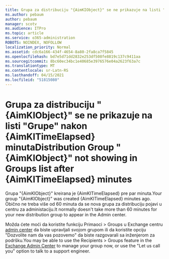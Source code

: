 ```yaml
---
title: Grupa za distribuciju "{AimKIObject}" se ne prikazuje na listi "Grupe" nakon {AimKITimeElapsed} minuta
ms.author: pebaum
author: pebaum
manager: scotv
ms.audience: ITPro
ms.topic: article
ms.service: o365-administration
ROBOTS: NOINDEX, NOFOLLOW
localization_priority: Normal
ms.assetid: cdc6a166-434f-4654-8a80-2fa8ca7f5845
ms.openlocfilehash: bd7e5d71dd2832e253df508fe8819c137c9411aa
ms.sourcegitcommit: 8bc60ec34bc1e40685e3976576e04a2623f63a7c
ms.translationtype: MT
ms.contentlocale: sr-Latn-RS
ms.lasthandoff: 04/15/2021
ms.locfileid: "51815080"
---
```

# <a name="distribution-group-aimkiobject-not-showing-in-groups-list-after-aimkitimeelapsed-minutes"></a><span data-ttu-id="503bb-102">Grupa za distribuciju "{AimKIObject}" se ne prikazuje na listi "Grupe" nakon {AimKITimeElapsed} minuta</span><span class="sxs-lookup"><span data-stu-id="503bb-102">Distribution Group "{AimKIObject}" not showing in Groups list after {AimKITimeElapsed} minutes</span></span>

<span data-ttu-id="503bb-103">Grupa "{AimKIObject}" kreirana je {AimKITimeElapsed} pre par minuta.</span><span class="sxs-lookup"><span data-stu-id="503bb-103">Your group "{AimKIObject}" was created {AimKITimeElapsed} minutes ago.</span></span> <span data-ttu-id="503bb-104">Obično ne treba više od 60 minuta da se nova grupa za distribuciju pojavi u centru za administaciju.</span><span class="sxs-lookup"><span data-stu-id="503bb-104">It normally doesn't take more than 60 minutes for your new distribution group to appear in the Admin center.</span></span>
  
<span data-ttu-id="503bb-105">Možda ćete moći da koristite funkciju Primaoci > Groups u Exchange centru [admin center](https://outlook.office365.com/ecp/?rfr=Admin_o365&amp;exsvurl=1&amp;mkt=en-US.aspx) da biste upravljali svojom grupom ili da koristite opciju "Dozvolite nam da vas pozovemo" da biste razgovarali sa inženjerom za podršku.</span><span class="sxs-lookup"><span data-stu-id="503bb-105">You may be able to use the Recipients > Groups feature in the [Exchange Admin Center](https://outlook.office365.com/ecp/?rfr=Admin_o365&amp;exsvurl=1&amp;mkt=en-US.aspx) to manage your group now, or use the "Let us call you" option to talk to a support engineer.</span></span> 
  